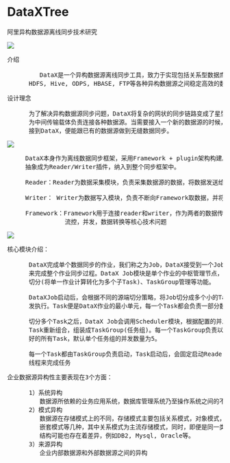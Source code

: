 # DataXTree
阿里异构数据源离线同步技术研究


![](https://i.imgur.com/50UbiYi.png)

<pre>
介绍
 
         DataX是一个异构数据源离线同步工具，致力于实现包括关系型数据库(Mysql, Oracle),
      HDFS, Hive, ODPS, HBASE, FTP等各种异构数据源之间稳定高效的数据同步功能。
</pre>

<pre>
设计理念

      为了解决异构数据源同步问题，DataX将复杂的网状的同步链路变成了星型数据链路，DataX作
      为中间传输载体负责连接各种数据源。当需要接入一个新的数据源的时候，只需要将此数据源对
      接到DataX，便能跟已有的数据源做到无缝数据同步。
</pre>

![](https://i.imgur.com/J0q0j9p.png)

<pre>
     DataX本身作为离线数据同步框架，采用Framework + plugin架构构建。将数据源读取和写入
     抽象成为Reader/Writer插件，纳入到整个同步框架中。

     Reader：Reader为数据采集模块，负责采集数据源的数据，将数据发送给Framework。

     Writer： Writer为数据写入模块，负责不断向Framework取数据，并将数据写入到目的端。

     Framework：Framework用于连接reader和writer，作为两者的数据传输通道，并处理缓冲，
                流控，并发，数据转换等核心技术问题
</pre>

![](https://i.imgur.com/BNM4qsO.png)

<pre>
核心模块介绍：

      DataX完成单个数据同步的作业，我们称之为Job，DataX接受到一个Job之后，将启动一个进程
      来完成整个作业同步过程。DataX Job模块是单个作业的中枢管理节点，承担了数据清理、子任务
      切分(将单一作业计算转化为多个子Task)、TaskGroup管理等功能。

      DataXJob启动后，会根据不同的源端切分策略，将Job切分成多个小的Task(子任务)，以便于并
      发执行。Task便是DataX作业的最小单元，每一个Task都会负责一部分数据的同步工作。

      切分多个Task之后，DataX Job会调用Scheduler模块，根据配置的并发数据量，将拆分成的
      Task重新组合，组装成TaskGroup(任务组)。每一个TaskGroup负责以一定的并发运行完毕分配
      好的所有Task，默认单个任务组的并发数量为5。

      每一个Task都由TaskGroup负责启动，Task启动后，会固定启动Reader—>Channel—>Writer的
      线程来完成任务
</pre>

<pre>
企业数据源异构性主要表现在3个方面：

      1）系统异构
         数据源所依赖的业务应用系统，数据库管理系统乃至操作系统之间的不同构成了系统异构。
      2）模式异构
         数据源在存储模式上的不同，存储模式主要包括关系模式，对象模式，对象关系模式和文档
         嵌套模式等几种，其中关系模式为主流存储模式，同时，即便是同一类存储模式，他们的模式
         结构可能也存在着差异，例如DB2, Mysql, Oracle等。
      3）来源异构
         企业内部数据源和外部数据源之间的异构
</pre>